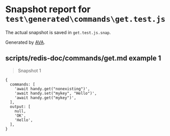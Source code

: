 # Snapshot report for `test\generated\commands\get.test.js`

The actual snapshot is saved in `get.test.js.snap`.

Generated by [AVA](https://ava.li).

## scripts/redis-doc/commands/get.md example 1

> Snapshot 1

    {
      commands: [
        'await handy.get("nonexisting")',
        'await handy.set("mykey", "Hello")',
        'await handy.get("mykey")',
      ],
      output: [
        null,
        'OK',
        'Hello',
      ],
    }
